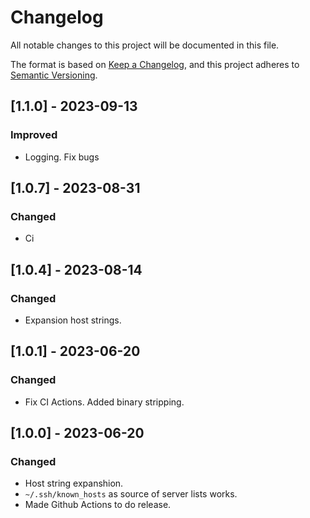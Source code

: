 # Changelog

All notable changes to this project will be documented in this file.

The format is based on [Keep a Changelog](https://keepachangelog.com/en/1.0.0/),
and this project adheres to [Semantic Versioning](https://semver.org/spec/v2.0.0.html).



## [1.1.0] - 2023-09-13

### Improved

- Logging. Fix bugs 


## [1.0.7] - 2023-08-31

### Changed

- Ci 

## [1.0.4] - 2023-08-14

### Changed

- Expansion host strings.

## [1.0.1] - 2023-06-20

### Changed

- Fix CI Actions. Added binary stripping.

## [1.0.0] - 2023-06-20

### Changed

- Host string expanshion.
- `~/.ssh/known_hosts` as source of server lists works.
- Made Github Actions to do release.
